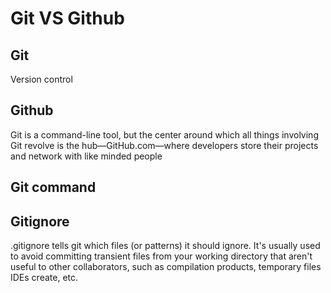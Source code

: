 # Git VS Github

## Git
Version control

## Github
Git is a command-line tool, but the center around which all things involving Git revolve is the hub—GitHub.com—where developers store their projects and network with like minded people

## Git command


## Gitignore

.gitignore tells git which files (or patterns) it should ignore. It's usually used to avoid committing transient files from your working directory that aren't useful to other collaborators, such as compilation products, temporary files IDEs create, etc.
